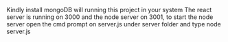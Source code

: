 Kindly install mongoDB will running this project in your system
The react server is running on 3000 and the node server on 3001, to start the node server open the cmd prompt on server.js under server folder and type node server.js
